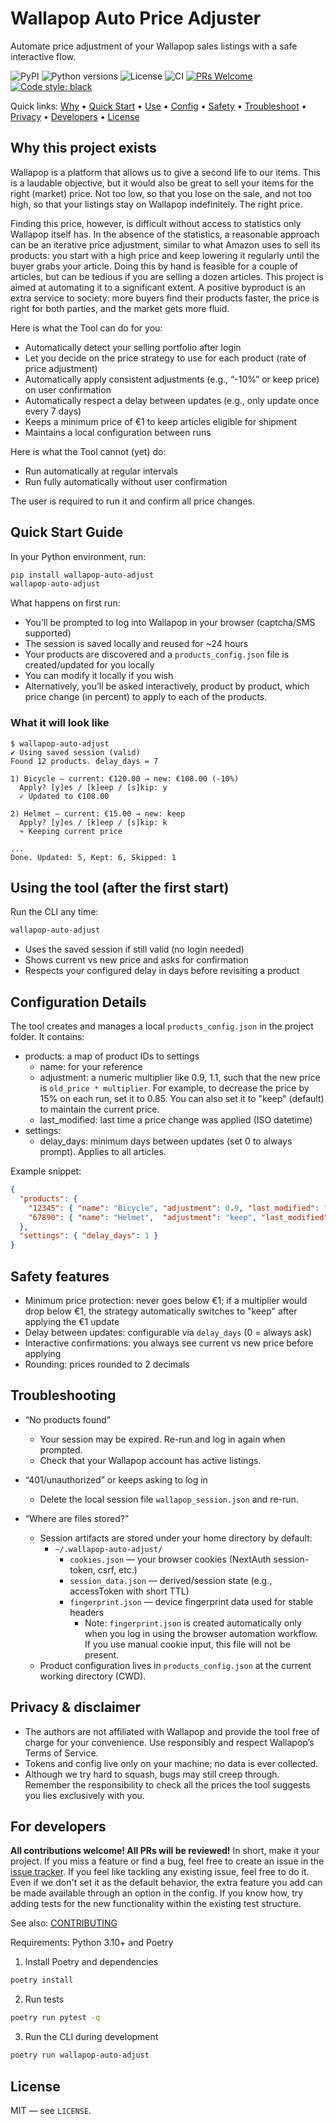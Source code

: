 # Wallapop Auto Price Adjuster

Automate price adjustment of your Wallapop sales listings with a safe interactive flow.

![PyPI](https://img.shields.io/pypi/v/wallapop-auto-adjust.svg?label=PyPI&logo=pypi)
![Python versions](https://img.shields.io/pypi/pyversions/wallapop-auto-adjust.svg?logo=python)
![License](https://img.shields.io/github/license/Alexander-Serov/wallapop-auto-adjust.svg)
![CI](https://img.shields.io/github/actions/workflow/status/Alexander-Serov/wallapop-auto-adjust/ci.yml?label=CI&logo=github)
[![PRs Welcome](https://img.shields.io/badge/PRs-welcome-brightgreen.svg)](https://github.com/Alexander-Serov/wallapop-auto-adjust/issues)
[![Code style: black](https://img.shields.io/badge/code%20style-black-000000.svg)](https://github.com/psf/black)

Quick links: [Why](#why-this-project-exists) • [Quick Start](#quick-start-guide) • [Use](#using-the-tool-after-the-first-start) • [Config](#configuration-details) • [Safety](#safety-features) • [Troubleshoot](#troubleshooting) • [Privacy](#privacy--disclaimer) • [Developers](#for-developers) • [License](#license)

## Why this project exists

Wallapop is a platform that allows us to give a second life to our items.
This is a laudable objective, but it would also be great to sell your items for the right (market) price.
Not too low, so that you lose on the sale, and not too high, so that your listings stay on Wallapop indefinitely.
The right price.

Finding this price, however, is difficult without access to statistics only Wallapop itself has.
In the absence of the statistics, a reasonable approach can be an iterative price adjustment, similar to what Amazon uses to sell its products: you start with a high price and keep lowering it regularly until the buyer grabs your article.
Doing this by hand is feasible for a couple of articles, but can be tedious if you are selling a dozen articles.
This project is aimed at automating it to a significant extent.
A positive byproduct is an extra service to society: more buyers find their products faster, the price is right for both parties, and the market gets more fluid.

Here is what the Tool can do for you:
- Automatically detect your selling portfolio after login
- Let you decide on the price strategy to use for each product (rate of price adjustment)
- Automatically apply consistent adjustments (e.g., “-10%” or keep price) on user confirmation
- Automatically respect a delay between updates (e.g., only update once every 7 days)
- Keeps a minimum price of €1 to keep articles eligible for shipment
- Maintains a local configuration between runs

Here is what the Tool cannot (yet) do:
- Run automatically at regular intervals 
- Run fully automatically without user confirmation

The user is required to run it and confirm all price changes.

## Quick Start Guide

In your Python environment, run:
```bash
pip install wallapop-auto-adjust
wallapop-auto-adjust
```

What happens on first run:
- You’ll be prompted to log into Wallapop in your browser (captcha/SMS supported)
- The session is saved locally and reused for ~24 hours
- Your products are discovered and a `products_config.json` file is created/updated for you locally
- You can modify it locally if you wish
- Alternatively, you’ll be asked interactively, product by product, which price change (in percent) to apply to each of the products.

### What it will look like

```text
$ wallapop-auto-adjust
✔ Using saved session (valid)
Found 12 products. delay_days = 7

1) Bicycle — current: €120.00 → new: €108.00 (-10%)
  Apply? [y]es / [k]eep / [s]kip: y
  ✓ Updated to €108.00

2) Helmet — current: €15.00 → new: keep
  Apply? [y]es / [k]eep / [s]kip: k
  ↷ Keeping current price

...
Done. Updated: 5, Kept: 6, Skipped: 1
```

## Using the tool (after the first start)

Run the CLI any time:
```bash
wallapop-auto-adjust
```
- Uses the saved session if still valid (no login needed)
- Shows current vs new price and asks for confirmation
- Respects your configured delay in days before revisiting a product

## Configuration Details

The tool creates and manages a local `products_config.json` in the project folder. It contains:
- products: a map of product IDs to settings
  - name: for your reference
  - adjustment: a numeric multiplier like 0.9, 1.1, such that the new price is `old_price * multiplier`. For example, to decrease the price by 15% on each run, set it to 0.85. You can also set it to "keep" (default) to maintain the current price.
  - last_modified: last time a price change was applied (ISO datetime)
- settings:
  - delay_days: minimum days between updates (set 0 to always prompt). Applies to all articles.

Example snippet:
```json
{
  "products": {
    "12345": { "name": "Bicycle", "adjustment": 0.9, "last_modified": "2025-08-15T10:30:00+02:00" },
    "67890": { "name": "Helmet",  "adjustment": "keep", "last_modified": null }
  },
  "settings": { "delay_days": 1 }
}
```

## Safety features
- Minimum price protection: never goes below €1; if a multiplier would drop below €1, the strategy automatically switches to "keep" after applying the €1 update
- Delay between updates: configurable via `delay_days` (0 = always ask)
- Interactive confirmations: you always see current vs new price before applying
- Rounding: prices rounded to 2 decimals

## Troubleshooting
- “No products found”
  - Your session may be expired. Re-run and log in again when prompted.
  - Check that your Wallapop account has active listings.
- “401/unauthorized” or keeps asking to log in
  - Delete the local session file `wallapop_session.json` and re-run.
- “Where are files stored?”

  - Session artifacts are stored under your home directory by default:
    - `~/.wallapop-auto-adjust/`
      - `cookies.json` — your browser cookies (NextAuth session-token, csrf, etc.)
      - `session_data.json` — derived/session state (e.g., accessToken with short TTL)
      - `fingerprint.json` — device fingerprint data used for stable headers
        - Note: `fingerprint.json` is created automatically only when you log in using the browser automation workflow. If you use manual cookie input, this file will not be present.
  - Product configuration lives in `products_config.json` at the current working directory (CWD).

## Privacy & disclaimer
- The authors are not affiliated with Wallapop and provide the tool free of charge for your convenience. Use responsibly and respect Wallapop’s Terms of Service.
- Tokens and config live only on your machine; no data is ever collected.
- Although we try hard to squash, bugs may still creep through. Remember the responsibility to check all the prices the tool suggests you lies exclusively with you.

## For developers

**All contributions welcome! All PRs will be reviewed!**
In short, make it your project.
If you miss a feature or find a bug, feel free to create an issue in the [issue tracker](https://github.com/Alexander-Serov/wallapop-auto-adjust/issues).
If you feel like tackling any existing issue, feel free to do it. Even if we don't set it as the default behavior, the extra feature you add can be made available through an option in the config.
If you know how, try adding tests for the new functionality within the existing test structure.

See also: [CONTRIBUTING](CONTRIBUTING.md)

Requirements: Python 3.10+ and Poetry

1) Install Poetry and dependencies
```bash
poetry install
```
2) Run tests
```bash
poetry run pytest -q
```
3) Run the CLI during development
```bash
poetry run wallapop-auto-adjust
```

## License

MIT — see `LICENSE`.